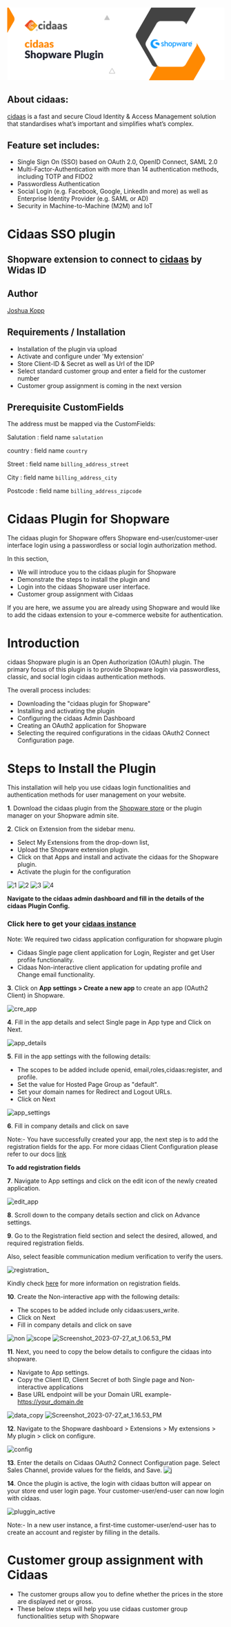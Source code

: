 ![Logo](logo.jpg)

## About cidaas:
[cidaas](https://www.cidaas.com)
 is a fast and secure Cloud Identity & Access Management solution that standardises what’s important and simplifies what’s complex.

## Feature set includes:
* Single Sign On (SSO) based on OAuth 2.0, OpenID Connect, SAML 2.0 
* Multi-Factor-Authentication with more than 14 authentication methods, including TOTP and FIDO2 
* Passwordless Authentication 
* Social Login (e.g. Facebook, Google, LinkedIn and more) as well as Enterprise Identity Provider (e.g. SAML or AD) 
* Security in Machine-to-Machine (M2M) and IoT

# Cidaas SSO plugin

## Shopware extension to connect to [cidaas](https://www.cidaas.com) by Widas ID

## Author

[Joshua Kopp](mailto:me@joshuakopp.de?subject=Shopware-Plugin-Cidaas)

## Requirements / Installation

- Installation of the plugin via upload
- Activate and configure under 'My extension'
- Store Client-ID & Secret as well as Url of the IDP
- Select standard customer group and enter a field for the customer number
- Customer group assignment is coming in the next version

## Prerequisite CustomFields

The address must be mapped via the CustomFields:

Salutation
: field name `salutation`

country
: field name `country`

Street
: field name `billing_address_street`

City
: field name `billing_address_city`

Postcode
: field name `billing_address_zipcode`


# **Cidaas Plugin for Shopware**


The cidaas plugin for Shopware offers Shopware end-user/customer-user interface login using a passwordless or social login authorization method.

In this section,

- We will introduce you to the cidaas plugin for Shopware
- Demonstrate the steps to install the plugin and
- Login into the cidaas Shopware user interface.
- Customer group assignment with Cidaas 

If you are here, we assume you are already using Shopware and would like to add the cidaas extension to your e-commerce website for authentication.

# **Introduction**

cidaas Shopware plugin is an Open Authorization (OAuth) plugin. The primary focus of this plugin is to provide Shopware login via passwordless, classic, and social login cidaas authentication methods.

The overall process includes:

- Downloading the "cidaas plugin for Shopware"
- Installing and activating the plugin
- Configuring the cidaas Admin Dashboard
- Creating an OAuth2 application for Shopware 
- Selecting the required configurations in the cidaas OAuth2 Connect Configuration page.

# **Steps to Install the Plugin**

This installation will help you use cidaas login functionalities and authentication methods for user management on your website.

**1**. Download the cidaas plugin from the [ Shopware store](https://www.cidaas.com/shopware-plugin/) or the plugin manager on your Shopware admin site.

**2**. Click on Extension from the sidebar menu.

 - Select My Extensions from the drop-down list,
 - Upload the Shopware extension plugin.
 - Click on that Apps and install and activate the cidaas for the Shopware plugin.
 - Activate the plugin for the configuration 
    
  ![1](1.png)
  ![2](2.png)
  ![3](3.png)
  ![4](4.png)


 **Navigate to the cidaas admin dashboard and fill in the details of the cidaas Plugin Config.**

  ### Click here to get your [cidaas instance](https://www.cidaas.com/pricing-packages/)

Note: We required two cidass application configuration for shopware plugin 
- Cidaas Single page client application for Login, Register and get User profile functionality.
- Cidaas Non-interactive client application for updating profile and Change email functionality. 

**3**. Click on **App settings > Create a new app** to create an app (OAuth2 Client) in Shopware.

![cre_app](uploads/a2eda6c64616d2d1eceef829f60da24a/cre_app.png)
 
**4**. Fill in the app details and select Single page in App type and Click on Next.

   ![app_details](uploads/4856fd26adb4c611941a71460c156914/app_details.png)

**5**. Fill in the app settings with the following details:
 - The scopes to be added include openid, email,roles,cidaas:register, and profile.
 - Set the value for Hosted Page Group as "default".
 - Set your domain names for Redirect and Logout URLs.
 - Click on Next
 
 ![app_settings](uploads/86b1fb7277779cd6e162ee486c0ed9c3/app_settings.png)

**6**. Fill in company details and click on save
 
Note:- You have successfully created your app, the next step is to add the registration fields for the app.
For more cidaas Client Configuration please refer to our docs [link](https://cidaas.stoplight.io/docs/cidaas-iam/branches/master/288aa0f48e2fc-app-management)

**To add registration fields**

**7**. Navigate to App settings and click on the edit icon of the newly created application.

![edit_app](uploads/13da5aabc41dfc9ddb208a22738564f6/edit_app.png)

**8**. Scroll down to the company details section and click on Advance settings.

**9**. Go to the Registration field section and select the desired, allowed, and required registration fields.

  Also, select feasible communication medium verification to verify the users.

![registration_](uploads/fc40c0588c52fec2812200d6dcce246e/registration_.png)

 Kindly check [here](https://cidaas.stoplight.io/docs/cidaas-iam/branches/master/e8ce45afc47ba-user-field-settings) for more information on registration fields.

**10**. Create the Non-interactive app with the following details:
 - The scopes to be added include only cidaas:users_write.
 - Click on Next
 - Fill in company details and click on save
 
![non](uploads/4c10c0f249eda90e82f1ca9c8d00a3a4/non.png)
![scope](uploads/ab776ae3f2521e23525e1d377377232f/scope.png)
![Screenshot_2023-07-27_at_1.06.53_PM](uploads/75f8670348107413811bf01c60b5bf70/Screenshot_2023-07-27_at_1.06.53_PM.png)

**11**. Next, you need to copy the below details to configure the cidaas into shopware.

* Navigate to App settings.
* Copy the Client ID, Client Secret of both Single page and Non-interactive applications 
* Base URL endpoint will be your Domain URL example- https://your_domain.de
 
![data_copy](uploads/b543c99e8a75b500c9730047b6136ce6/data_copy.png)
![Screenshot_2023-07-27_at_1.16.53_PM](uploads/81821833fcf73c305ae7ddbaccc3df91/Screenshot_2023-07-27_at_1.16.53_PM.png)




**12**. Navigate to the Shopware dashboard > Extensions > My extensions > My plugin > click on configure.

 ![config](uploads/e6d1ed869e32b65d3ee07acc12bbf8df/config.png)

**13**. Enter the details on Cidaas OAuth2 Connect Configuration page. Select Sales Channel, provide values for the fields, and Save.
![j](uploads/fc593951efeff30ee9d7ba270712e5fe/j.png)

**14**. Once the plugin is active, the login with cidaas button will appear on your store end user login page. Your customer-user/end-user can now login with cidaas.

![pluggin_active](uploads/f2d6ab372d43f17da899823939f160e4/pluggin_active.png)

Note:- In a new user instance, a first-time customer-user/end-user has to create an account and register by filling in the details.

# **Customer group assignment with Cidaas**
- The customer groups allow you to define whether the prices in the store are displayed net or gross.
- These below  steps will help you use cidaas customer group functionalities setup with Shopware 


